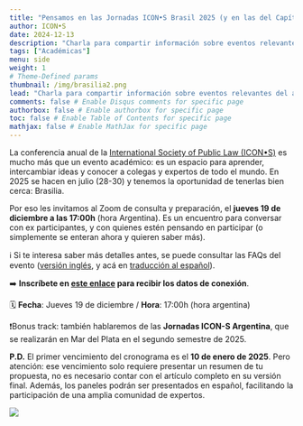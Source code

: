 ```yaml
---
title: "Pensamos en las Jornadas ICON•S Brasil 2025 (y en las del Capítulo Argentino)"
author: ICON•S
date: 2024-12-13
description: "Charla para compartir información sobre eventos relevantes del año que se acerca"
tags: ["Académicas"]
menu: side 
weight: 1
# Theme-Defined params
thumbnail: /img/brasilia2.png
lead: "Charla para compartir información sobre eventos relevantes del año que se acerca"
comments: false # Enable Disqus comments for specific page
authorbox: false # Enable authorbox for specific page
toc: false # Enable Table of Contents for specific page
mathjax: false # Enable MathJax for specific page
---
```


La conferencia anual de la [International Society of Public Law (ICON•S)](https://www.icon-society.org/icon-s-annual-conference/) es mucho más que un evento académico: es un espacio para aprender, intercambiar ideas y conocer a colegas y expertos de todo el mundo. En 2025 se hacen en julio (28-30) y tenemos la oportunidad de tenerlas bien cerca: Brasilia.

<!--more-->

Por eso les invitamos al Zoom de consulta y preparación, el **jueves 19 de diciembre a las 17:00h** (hora Argentina). Es un encuentro para conversar con ex participantes, y con quienes estén pensando en participar (o simplemente se enteran ahora y quieren saber más).

ℹ️ Si te interesa saber más detalles antes, se puede consultar las FAQs del evento ([versión inglés](https://docs.google.com/document/d/1aDekeAJMsr9m172ysyDusezPrkb3RYEUdpjNooxOzCs/edit?usp=sharing), y acá en [traducción al español](https://docs.google.com/document/d/14QtsDc4eW1x-ILIgANaUqjGVFA4mHa3qB4L9fGPoS0E/edit?usp=sharing)).

➡️ **Inscríbete en [este enlace](https://docs.google.com/forms/d/1YHPr8F-E9LrFHb4xasnjcH5kiWz6hNrhoGwsR8LNra0/preview) para recibir los datos de conexión**.

🗓️ **Fecha**: Jueves 19 de diciembre / **Hora**: 17:00h (hora argentina)

❗Bonus track: también hablaremos de las **Jornadas ICON-S Argentina**, que se realizarán en Mar del Plata en el segundo semestre de 2025.

**P.D.** El primer vencimiento del cronograma es el **10 de enero de 2025**. Pero atención: ese vencimiento solo requiere presentar un resumen de tu propuesta, no es necesario contar con el artículo completo en su versión final. Además, los paneles podrán ser presentados en español, facilitando la participación de una amplia comunidad de expertos. 

![](/img/brasilia.png)

